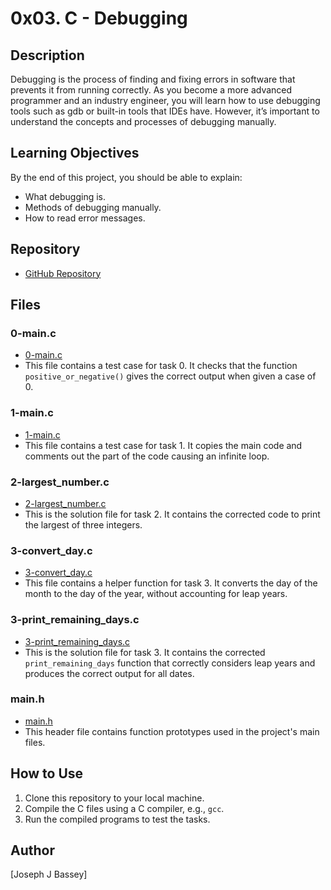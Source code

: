 
# 0x03. C - Debugging

## Description
Debugging is the process of finding and fixing errors in software that prevents it from running correctly. As you become a more advanced programmer and an industry engineer, you will learn how to use debugging tools such as gdb or built-in tools that IDEs have. However, it’s important to understand the concepts and processes of debugging manually.

## Learning Objectives
By the end of this project, you should be able to explain:

- What debugging is.
- Methods of debugging manually.
- How to read error messages.

## Repository
- [GitHub Repository](https://github.com/josephjbassey/alx-low_level_programming/tree/main/0x03-debugging)

## Files

### 0-main.c
- [0-main.c](0-main.c)
- This file contains a test case for task 0. It checks that the function `positive_or_negative()` gives the correct output when given a case of 0.

### 1-main.c
- [1-main.c](1-main.c)
- This file contains a test case for task 1. It copies the main code and comments out the part of the code causing an infinite loop.


### 2-largest_number.c
- [2-largest_number.c](2-largest_number.c)
- This is the solution file for task 2. It contains the corrected code to print the largest of three integers.

### 3-convert_day.c
- [3-convert_day.c](3-convert_day.c)
- This file contains a helper function for task 3. It converts the day of the month to the day of the year, without accounting for leap years.

### 3-print_remaining_days.c
- [3-print_remaining_days.c](3-print_remaining_days.c)
- This is the solution file for task 3. It contains the corrected `print_remaining_days` function that correctly considers leap years and produces the correct output for all dates.

### main.h
- [main.h](main.h)
- This header file contains function prototypes used in the project's main files.

## How to Use
1. Clone this repository to your local machine.
2. Compile the C files using a C compiler, e.g., `gcc`.
3. Run the compiled programs to test the tasks.

## Author
[Joseph J Bassey]
